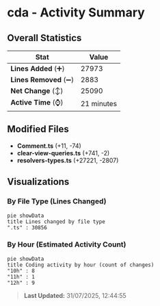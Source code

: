 # cda - Activity Summary 

## Overall Statistics

| Stat                   | Value                                                             |
| ---------------------- | ----------------------------------------------------------------- |
| **Lines Added** (➕)   | 27973                                          |
| **Lines Removed** (➖) | 2883                                        |
| **Net Change** (↕)    | 25090                |
| **Active Time** (⌚)   | 21 minutes |


## Modified Files
- **Comment.ts** (+11, -74)
- **clear-view-queries.ts** (+741, -2)
- **resolvers-types.ts** (+27221, -2807)

## Visualizations

### By File Type (Lines Changed)

```mermaid
pie showData
title Lines changed by file type
".ts" : 30856
```

### By Hour (Estimated Activity Count)

```mermaid
pie showData
title Coding activity by hour (count of changes)
"10h" : 8
"11h" : 1
"12h" : 9
```


> **Last Updated:** 31/07/2025, 12:44:55